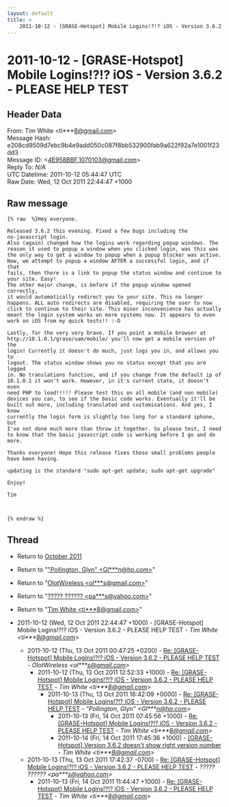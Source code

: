 ```yaml
---
layout: default
title: >
    2011-10-12 - [GRASE-Hotspot] Mobile Logins!?!? iOS - Version 3.6.2 - PLEASE HELP	TEST
---
```


# 2011-10-12 - [GRASE-Hotspot] Mobile Logins!?!? iOS - Version 3.6.2 - PLEASE HELP	TEST

## Header Data

From: Tim White \<ti***8@gmail.com\><br>
Message Hash: e208cd9509d7ebc9b4e9add050c087f8bb532900fab9a622f92a7e1001f23dd3<br>
Message ID: \<4E958BBF.1070103@gmail.com\><br>
Reply To: _N/A_<br>
UTC Datetime: 2011-10-12 05:44:47 UTC<br>
Raw Date: Wed, 12 Oct 2011 22:44:47 +1000<br>

## Raw message

```
{% raw  %}Hey everyone.

Released 3.6.2 this evening. Fixed a few bugs including the 
no-javascript login.
Also (again) changed how the logins work regarding popup windows. The 
reason it used to popup a window when you clicked login, was this was 
the only way to get a window to popup when a popup blocker was active. 
Now, we attempt to popup a window AFTER a successful login, and if that 
fails, then there is a link to popup the status window and continue to 
your site. Easy!
The other major change, is before if the popup window opened correctly, 
it would automatically redirect you to your site. This no longer 
happens. ALL auto redirects are disabled, requiring the user to now 
click to continue to their site. This minor inconvenience has actually 
meant the login system works on more systems now. It appears to even 
work on iOS from my quick tests!! :-D

Lastly, for the very very brave. If you point a mobile browser at 
http://10.1.0.1/grase/uam/mobile/ you'll now get a mobile version of the 
login! Currently it doesn't do much, just logs you in, and allows you to 
logout. The status window shows you no status except that you are logged 
in. No translations function, and if you change from the default ip of 
10.1.0.1 it won't work. However, in it's current state, it doesn't even 
need PHP to load!!!!! Please test this on all mobile (and non mobile) 
devices you can, to see if the basic code works. Eventually it'll be 
built out more, including translated and customisations. And yes, I know 
currently the login form is slightly too long for a standard iphone, but 
I've not done much more than throw it together. So please test, I need 
to know that the basic javascript code is working before I go and do more.

Thanks everyone! Hope this release fixes those small problems people 
have been having.

updating is the standard "sudo apt-get update; sudo apt-get upgrade"

Enjoy!

Tim



{% endraw %}
```

## Thread

+ Return to [October 2011](/archive/2011/10)

+ Return to "["Pollington, Glyn" <Gl***n<span>@</span>hp.com>](/authors/gl___n_at_hp_com)"
+ Return to "[OlotWireless <ol***s<span>@</span>gmail.com>](/authors/ol___s_at_gmail_com)"
+ Return to "[????? ?????? <pa***s<span>@</span>yahoo.com>](/authors/pa___s_at_yahoo_com)"
+ Return to "[Tim White <ti***8<span>@</span>gmail.com>](/authors/ti___8_at_gmail_com)"

+ 2011-10-12 (Wed, 12 Oct 2011 22:44:47 +1000) - [GRASE-Hotspot] Mobile Logins!?!? iOS - Version 3.6.2 - PLEASE HELP	TEST - _Tim White \<ti***8@gmail.com\>_
  + 2011-10-12 (Thu, 13 Oct 2011 00:47:25 +0200) - [Re: [GRASE-Hotspot] Mobile Logins!?!? iOS - Version 3.6.2 - PLEASE HELP TEST](/archive/2011/10/561934362880201e0497bec3b9cbe0c53edcfb07daeb6a6962bdda4fa6cb87cc) - _OlotWireless \<ol***s@gmail.com\>_
    + 2011-10-12 (Thu, 13 Oct 2011 12:52:33 +1000) - [Re: [GRASE-Hotspot] Mobile Logins!?!? iOS - Version 3.6.2 - PLEASE HELP TEST](/archive/2011/10/a8a4577fa4b421bf20827c1729319220dd0c1f0389c99701e890c75fe2c908da) - _Tim White \<ti***8@gmail.com\>_
      + 2011-10-13 (Thu, 13 Oct 2011 16:42:09 +0000) - [Re: [GRASE-Hotspot] Mobile Logins!?!? iOS - Version 3.6.2 - PLEASE HELP TEST](/archive/2011/10/d1bb43203f44112369b2c73a936003be8854624f8a0f24f15bea671282b6f42b) - _"Pollington, Glyn" \<Gl***n@hp.com\>_
        + 2011-10-13 (Fri, 14 Oct 2011 07:45:56 +1000) - [Re: [GRASE-Hotspot] Mobile Logins!?!? iOS - Version 3.6.2 - PLEASE HELP TEST](/archive/2011/10/1056be04c3f4140434ce410b2f6c7d7f8ebe62151574ca1dd073c37ccb97364e) - _Tim White \<ti***8@gmail.com\>_
        + 2011-10-14 (Fri, 14 Oct 2011 17:45:36 +1000) - [[GRASE-Hotspot] Version 3.6.2 doesn't show right version number](/archive/2011/10/53cde867ffc5df2b4dc278c07f030008dfda1912f433e646499cbf188de05321) - _Tim White \<ti***8@gmail.com\>_
  + 2011-10-13 (Thu, 13 Oct 2011 17:42:37 -0700) - [Re: [GRASE-Hotspot] Mobile Logins!?!? iOS - Version 3.6.2 - PLEASE	HELP TEST](/archive/2011/10/5950a4365f88a8a52b74dcd4f41fb8b2b1af7c0bf48d4490a68bbdba812cb1dc) - _????? ?????? \<pa***s@yahoo.com\>_
    + 2011-10-13 (Fri, 14 Oct 2011 11:44:47 +1000) - [Re: [GRASE-Hotspot] Mobile Logins!?!? iOS - Version 3.6.2 - PLEASE HELP TEST](/archive/2011/10/c4c5e131361d01d649de9985531805590b5330e1e39ff3a58c0f32574e17d42c) - _Tim White \<ti***8@gmail.com\>_

